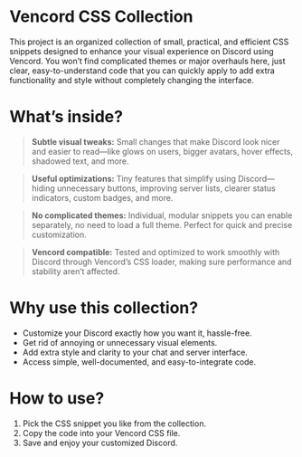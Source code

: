 # Vencord CSS Collection

This project is an organized collection of small, practical, and efficient CSS snippets designed to enhance your visual experience on Discord using Vencord.
You won’t find complicated themes or major overhauls here, just clear, easy-to-understand code that you can quickly apply to add extra functionality and style without completely changing the interface.

# What’s inside?
> **Subtle visual tweaks:** Small changes that make Discord look nicer and easier to read—like glows on users, bigger avatars, hover effects, shadowed text, and more.

> **Useful optimizations:** Tiny features that simplify using Discord—hiding unnecessary buttons, improving server lists, clearer status indicators, custom badges, and more.

> **No complicated themes:** Individual, modular snippets you can enable separately, no need to load a full theme. Perfect for quick and precise customization.

> **Vencord compatible:** Tested and optimized to work smoothly with Discord through Vencord’s CSS loader, making sure performance and stability aren’t affected.

# Why use this collection?

* Customize your Discord exactly how you want it, hassle-free.
* Get rid of annoying or unnecessary visual elements.
* Add extra style and clarity to your chat and server interface.
* Access simple, well-documented, and easy-to-integrate code.

# How to use?

1. Pick the CSS snippet you like from the collection.
2. Copy the code into your Vencord CSS file.
3. Save and enjoy your customized Discord.
